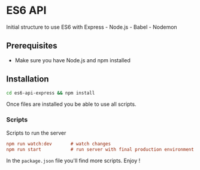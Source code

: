 # ES6 API
Initial structure to use ES6 with Express - Node.js - Babel - Nodemon

## Prerequisites

* Make sure you have Node.js and npm installed

## Installation

```bash
cd es6-api-express && npm install
```

Once files are installed you be able to use all scripts.

### Scripts

Scripts to run the server

```ini
npm run watch:dev       # watch changes
npm run start           # run server with final production environment
```

In the `package.json` file you'll find more scripts. Enjoy !